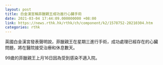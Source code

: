 ```yaml
---
layout: post
title: 白金漢宮稱菲臘親王成功進行心臟手術
date: 2021-03-04 17:44:09.000000000 +08:00
link: https://news.rthk.hk/rthk/ch/component/k2/1578752-20210304.htm
categories: rthk
---
```


英國白金漢宮發表聲明說，菲臘親王在星期三進行手術，成功處理已經存在的心臟問題，將在醫院接受治療和休息數天。

99歲的菲臘親王上月16日因為受到感染不適入院。
